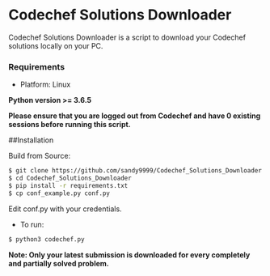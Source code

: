 # Codechef Solutions Downloader

 Codechef Solutions Downloader is a script to download your Codechef solutions locally on your PC.

### Requirements
- Platform: Linux

**Python version >= 3.6.5**

**Please ensure that you are logged out from Codechef and have 0 existing sessions before running this script.**

##Installation

Build from Source:

```sh
$ git clone https://github.com/sandy9999/Codechef_Solutions_Downloader
$ cd Codechef_Solutions_Downloader
$ pip install -r requirements.txt
$ cp conf_example.py conf.py
```
Edit conf.py with your credentials.

- To run:

```sh
$ python3 codechef.py
```

**Note: Only your latest submission is downloaded for every completely and partially solved problem.**
